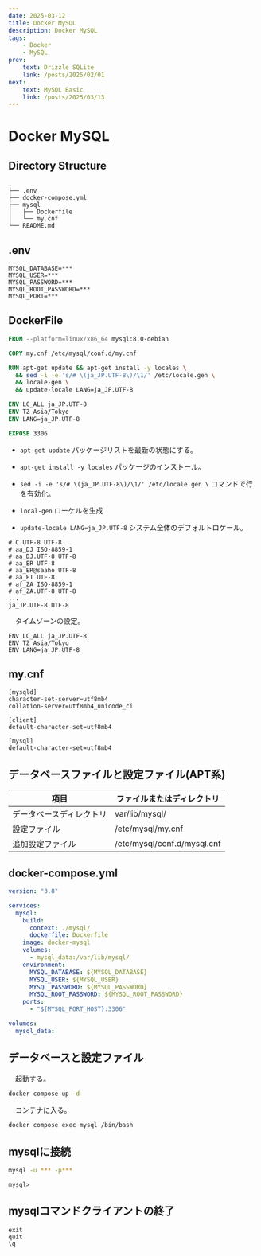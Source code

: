 ```yaml
---
date: 2025-03-12
title: Docker MySQL
description: Docker MySQL
tags: 
    - Docker
    - MySQL
prev:
    text: Drizzle SQLite
    link: /posts/2025/02/01
next:
    text: MySQL Basic
    link: /posts/2025/03/13
---
```


# Docker MySQL

## Directory Structure

```
.
├── .env
├── docker-compose.yml
├── mysql
│   ├── Dockerfile
│   └── my.cnf
└── README.md
```

## .env

```
MYSQL_DATABASE=***
MYSQL_USER=***
MYSQL_PASSWORD=***
MYSQL_ROOT_PASSWORD=***
MYSQL_PORT=***
```

## DockerFile

```dockerfile
FROM --platform=linux/x86_64 mysql:8.0-debian

COPY my.cnf /etc/mysql/conf.d/my.cnf

RUN apt-get update && apt-get install -y locales \
  && sed -i -e 's/# \(ja_JP.UTF-8\)/\1/' /etc/locale.gen \
  && locale-gen \
  && update-locale LANG=ja_JP.UTF-8

ENV LC_ALL ja_JP.UTF-8
ENV TZ Asia/Tokyo
ENV LANG=ja_JP.UTF-8

EXPOSE 3306
```

* `apt-get update` パッケージリストを最新の状態にする。

* `apt-get install -y locales` パッケージのインストール。

* `sed -i -e 's/# \(ja_JP.UTF-8\)/\1/' /etc/locale.gen \` コマンドで行を有効化。

* `local-gen` ローケルを生成

* `update-locale LANG=ja_JP.UTF-8` システム全体のデフォルトロケール。

```
# C.UTF-8 UTF-8
# aa_DJ ISO-8859-1
# aa_DJ.UTF-8 UTF-8
# aa_ER UTF-8
# aa_ER@saaho UTF-8
# aa_ET UTF-8
# af_ZA ISO-8859-1
# af_ZA.UTF-8 UTF-8
...
ja_JP.UTF-8 UTF-8
```

&emsp;タイムゾーンの設定。

```
ENV LC_ALL ja_JP.UTF-8
ENV TZ Asia/Tokyo
ENV LANG=ja_JP.UTF-8
```

## my.cnf

```
[mysqld]
character-set-server=utf8mb4
collation-server=utf8mb4_unicode_ci

[client]
default-character-set=utf8mb4

[mysql]
default-character-set=utf8mb4 
```

## データベースファイルと設定ファイル(APT系)

|項目|ファイルまたはディレクトリ|
|---|---|
|データベースディレクトリ|var/lib/mysql/|
|設定ファイル|/etc/mysql/my.cnf|
|追加設定ファイル|/etc/mysql/conf.d/mysql.cnf|


## docker-compose.yml

```yml
version: "3.8"

services:
  mysql:
    build:
      context: ./mysql/
      dockerfile: Dockerfile
    image: docker-mysql
    volumes:
      - mysql_data:/var/lib/mysql/
    environment:
      MYSQL_DATABASE: ${MYSQL_DATABASE}
      MYSQL_USER: ${MYSQL_USER}
      MYSQL_PASSWORD: ${MYSQL_PASSWORD}
      MYSQL_ROOT_PASSWORD: ${MYSQL_ROOT_PASSWORD}
    ports:
      - "${MYSQL_PORT_HOST}:3306"

volumes:
  mysql_data:
```

## データベースと設定ファイル

&emsp;起動する。

```sh
docker compose up -d
```

&emsp;コンテナに入る。

```sh
docker compose exec mysql /bin/bash
```

## mysqlに接続
```sh
mysql -u *** -p***
```

```
mysql> 
```

## mysqlコマンドクライアントの終了
```
exit
quit
\q
```